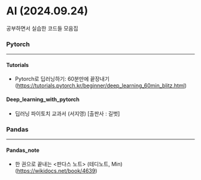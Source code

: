 # AI (2024.09.24)

공부하면서 실습한 코드들 모음집


### Pytorch
----
#### Tutorials
- Pytorch로 딥러닝하기: 60분만에 끝장내기 (https://tutorials.pytorch.kr/beginner/deep_learning_60min_blitz.html)

#### Deep_learning_with_pytorch
- 딥러닝 파이토치 교과서 (서지영) [출판사 : 길벗]


### Pandas
---- 

#### Pandas_note
- 한 권으로 끝내는 <판다스 노트> (테디노트, Min) (https://wikidocs.net/book/4639)
